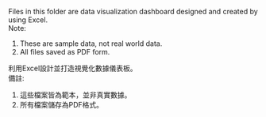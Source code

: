 Files in this folder are data visualization dashboard designed and created by using Excel.  
Note:  
1. These are sample data, not real world data.  
2. All files saved as PDF form.


利用Excel設計並打造視覺化數據儀表板。  
備註:  
1. 這些檔案皆為範本，並非真實數據。
2. 所有檔案儲存為PDF格式。  
